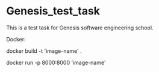 # Genesis_test_task
This is a test task for Genesis software engineering school.

Docker:

docker build -t 'image-name' .

docker run -p 8000:8000 'image-name'

